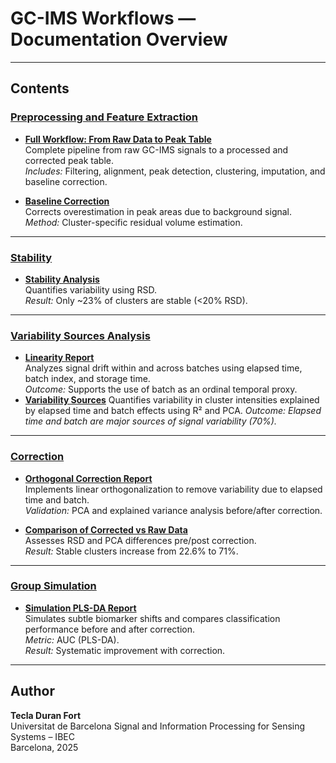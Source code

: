 # GC-IMS Workflows — Documentation Overview

---

## Contents

### [Preprocessing and Feature Extraction](Preprocessing/)

- **[Full Workflow: From Raw Data to Peak Table](Preprocessing/Full_workflow.md)**  
  Complete pipeline from raw GC-IMS signals to a processed and corrected peak table.  
  *Includes:* Filtering, alignment, peak detection, clustering, imputation, and baseline correction.

- **[Baseline Correction](Preprocessing/baseline_correction.md)**  
  Corrects overestimation in peak areas due to background signal.  
  *Method:* Cluster-specific residual volume estimation.


---

### [Stability](Stability/)
- **[Stability Analysis](Stability/stability_analysis.md)**  
  Quantifies variability using RSD.   
  *Result:* Only ~23% of clusters are stable (<20% RSD).

---

### [Variability Sources Analysis](Variability_Sources/)
- **[Linearity Report](Variability_Sources/linearity_report.md)**  
  Analyzes signal drift within and across batches using elapsed time, batch index, and storage time.  
  *Outcome:* Supports the use of batch as an ordinal temporal proxy.
- **[Variability Sources](Variability_Sources/variability_sources.md)**
  Quantifies variability in cluster intensities explained by elapsed time and batch effects using R² and PCA.
  *Outcome: Elapsed time and batch are major sources of signal variability (70%).*

---

### [Correction](Correction/)
- **[Orthogonal Correction Report](Correction/orthogonal_correction.md)**  
  Implements linear orthogonalization to remove variability due to elapsed time and batch.  
  *Validation:* PCA and explained variance analysis before/after correction.

- **[Comparison of Corrected vs Raw Data](Correction/correction_stability_comparison.md)**  
  Assesses RSD and PCA differences pre/post correction.  
  *Result:* Stable clusters increase from 22.6% to 71%.

---

### [Group Simulation](Group_Simulation/)
- **[Simulation PLS-DA Report](Group_Simulation/simulation_plsda.md)**  
  Simulates subtle biomarker shifts and compares classification performance before and after correction.  
  *Metric:* AUC (PLS-DA).  
  *Result:* Systematic improvement with correction.

---

## Author

**Tecla Duran Fort**  
Universitat de Barcelona
Signal and Information Processing for Sensing Systems – IBEC  
Barcelona, 2025
